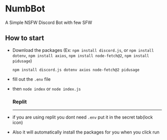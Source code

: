 # NumbBot
A Simple NSFW Discord Bot with few SFW

## How to start
- Download the packages (Ex: `npm install discord.js`, or `npm install dotenv`, `npm install axios`, `npm install node-fetch@2`, `npm install pidusage`)
  ```
  npm install discord.js dotenv axios node-fetch@2 pidusage
  ```
- fill out the `.env` file
- then `node index` or `node index.js`

  ### Replit
  -------
- if you are using replit you dont need `.env` put it in the secret tab(lock icon)
- Also it will automatically install the packages for you when you click run 
